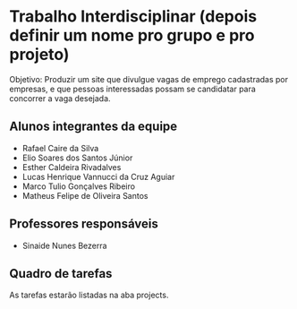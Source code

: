 # Trabalho Interdisciplinar (depois definir um nome pro grupo e pro projeto)

Objetivo: Produzir um site que divulgue vagas de emprego cadastradas por empresas, e que pessoas interessadas possam se candidatar para concorrer a vaga desejada.

## Alunos integrantes da equipe

* Rafael Caire da Silva
* Elio Soares dos Santos Júnior
* Esther Caldeira Rivadalves
* Lucas Henrique Vannucci da Cruz Aguiar
* Marco Tulio Gonçalves Ribeiro
* Matheus Felipe de Oliveira Santos

## Professores responsáveis

* Sinaide Nunes Bezerra

## Quadro de tarefas
As tarefas estarão listadas na aba projects.
